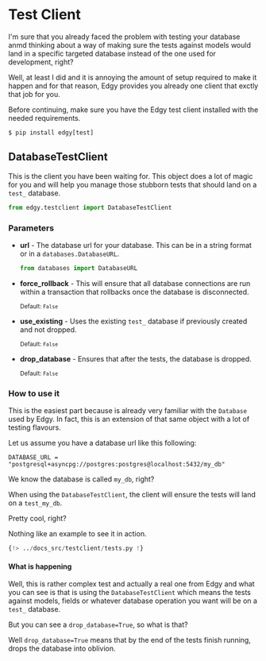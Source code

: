 # Test Client

I'm sure that you already faced the problem with testing your database anmd thinking about a way
of making sure the tests against models would land in a specific targeted database instead of the
one used for development, right?

Well, at least I did and it is annoying the amount of setup required to make it happen and for that
reason, Edgy provides you already one client that exctly that job for you.

Before continuing, make sure you have the Edgy test client installed with the needed
requirements.

```
$ pip install edgy[test]
```

## DatabaseTestClient

This is the client you have been waiting for. This object does a lot of magic for you and will
help you manage those stubborn tests that should land on a `test_` database.

```python
from edgy.testclient import DatabaseTestClient
```

### Parameters

* **url** - The database url for your database. This can be in a string format or in a
`databases.DatabaseURL`.

    ```python
    from databases import DatabaseURL
    ```

* **force_rollback** - This will ensure that all database connections are run within a transaction
that rollbacks once the database is disconnected.

    <sup>Default: `False`</sup>

* **use_existing** - Uses the existing `test_` database if previously created and not dropped.

    <sup>Default: `False`</sup>

* **drop_database** - Ensures that after the tests, the database is dropped.

    <sup>Default: `False`</sup>

### How to use it

This is the easiest part because is already very familiar with the `Database` used by Edgy. In
fact, this is an extension of that same object with a lot of testing flavours.

Let us assume you have a database url like this following:

```shell
DATABASE_URL = "postgresql+asyncpg://postgres:postgres@localhost:5432/my_db"
```

We know the database is called `my_db`, right?

When using the `DatabaseTestClient`, the client will ensure the tests will land on a `test_my_db`.

Pretty cool, right?

Nothing like an example to see it in action.

```python title="tests.py" hl_lines="14"
{!> ../docs_src/testclient/tests.py !}
```

#### What is happening

Well, this is rather complex test and actually a real one from Edgy and what you can see is
that is using the `DatabaseTestClient` which means the tests against models, fields or whatever
database operation you want will be on a `test_` database.

But you can see a `drop_database=True`, so what is that?

Well `drop_database=True` means that by the end of the tests finish running, drops the database
into oblivion.
